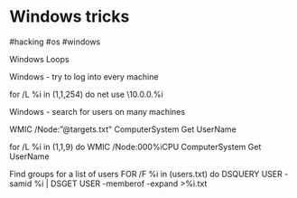 # Windows tricks
#hacking #os #windows

Windows Loops

Windows - try to log into every machine

for /L %i in (1,1,254) do net use \\10.0.0.%i

Windows - search for users on many machines

WMIC /Node:”@targets.txt" ComputerSystem Get UserName

for /L %i in (1,1,9) do WMIC /Node:000%iCPU ComputerSystem Get UserName

Find groups for a list of users
FOR /F %i in (users.txt) do DSQUERY USER -samid %i | DSGET USER -memberof -expand >%i.txt
